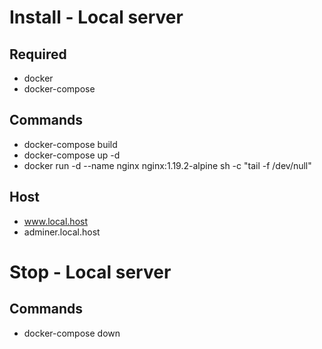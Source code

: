 # Install - Local server
## Required
- docker
- docker-compose
## Commands
- docker-compose build
- docker-compose up -d
- docker run -d --name nginx nginx:1.19.2-alpine sh -c "tail -f /dev/null"
## Host
- www.local.host
- adminer.local.host

# Stop - Local server
## Commands
- docker-compose down
